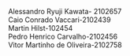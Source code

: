 Alessandro Ryuji Kawata- 2102657<br>
Caio Conrado Vaccari-2102439<br>
Martin Hilst-102454<br>
Pedro Henrico Carvalho-2102456<br>
Vitor Martinho de Oliveira-2102758<br>
